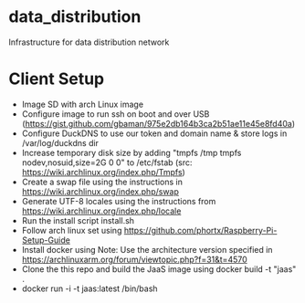 # data_distribution
Infrastructure for data distribution network

# Client Setup
* Image SD with arch Linux image
* Configure image to run ssh on boot and over USB (https://gist.github.com/gbaman/975e2db164b3ca2b51ae11e45e8fd40a)
* Configure DuckDNS to use our token and domain name & store logs in /var/log/duckdns dir
* Increase temporary disk size by adding "tmpfs   /tmp         tmpfs   nodev,nosuid,size=2G          0  0" to /etc/fstab (src: https://wiki.archlinux.org/index.php/Tmpfs)
* Create a swap file using the instructions in https://wiki.archlinux.org/index.php/swap
* Generate UTF-8 locales using the instructions from https://wiki.archlinux.org/index.php/locale
* Run the install script install.sh
* Follow arch linux set using https://github.com/phortx/Raspberry-Pi-Setup-Guide
* Install docker using Note: Use the architecture version specified in https://archlinuxarm.org/forum/viewtopic.php?f=31&t=4570
* Clone the this repo and build the JaaS image using docker build -t "jaas" .
* docker run -i -t jaas:latest /bin/bash

